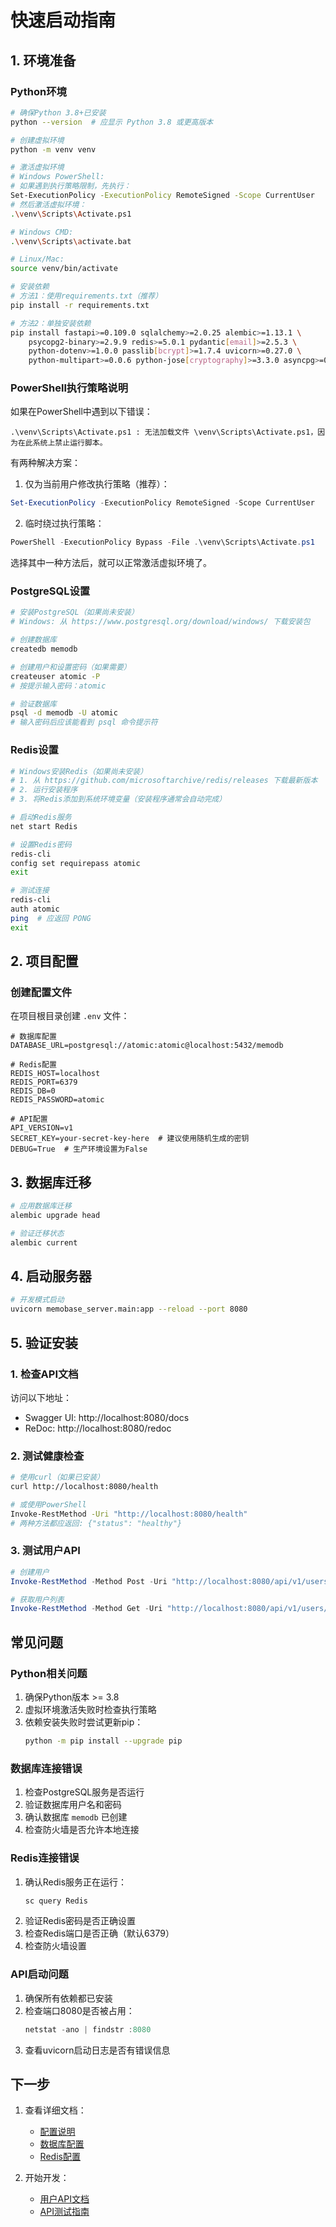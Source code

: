 # 快速启动指南

## 1. 环境准备

### Python环境
```bash
# 确保Python 3.8+已安装
python --version  # 应显示 Python 3.8 或更高版本

# 创建虚拟环境
python -m venv venv

# 激活虚拟环境
# Windows PowerShell:
# 如果遇到执行策略限制，先执行：
Set-ExecutionPolicy -ExecutionPolicy RemoteSigned -Scope CurrentUser
# 然后激活虚拟环境：
.\venv\Scripts\Activate.ps1

# Windows CMD:
.\venv\Scripts\activate.bat

# Linux/Mac:
source venv/bin/activate

# 安装依赖
# 方法1：使用requirements.txt（推荐）
pip install -r requirements.txt

# 方法2：单独安装依赖
pip install fastapi>=0.109.0 sqlalchemy>=2.0.25 alembic>=1.13.1 \
    psycopg2-binary>=2.9.9 redis>=5.0.1 pydantic[email]>=2.5.3 \
    python-dotenv>=1.0.0 passlib[bcrypt]>=1.7.4 uvicorn>=0.27.0 \
    python-multipart>=0.0.6 python-jose[cryptography]>=3.3.0 asyncpg>=0.29.0
```

### PowerShell执行策略说明
如果在PowerShell中遇到以下错误：
```
.\venv\Scripts\Activate.ps1 : 无法加载文件 \venv\Scripts\Activate.ps1，因为在此系统上禁止运行脚本。
```

有两种解决方案：

1. 仅为当前用户修改执行策略（推荐）：
```powershell
Set-ExecutionPolicy -ExecutionPolicy RemoteSigned -Scope CurrentUser
```

2. 临时绕过执行策略：
```powershell
PowerShell -ExecutionPolicy Bypass -File .\venv\Scripts\Activate.ps1
```

选择其中一种方法后，就可以正常激活虚拟环境了。

### PostgreSQL设置
```bash
# 安装PostgreSQL（如果尚未安装）
# Windows: 从 https://www.postgresql.org/download/windows/ 下载安装包

# 创建数据库
createdb memodb

# 创建用户和设置密码（如果需要）
createuser atomic -P
# 按提示输入密码：atomic

# 验证数据库
psql -d memodb -U atomic
# 输入密码后应该能看到 psql 命令提示符
```

### Redis设置
```bash
# Windows安装Redis（如果尚未安装）
# 1. 从 https://github.com/microsoftarchive/redis/releases 下载最新版本
# 2. 运行安装程序
# 3. 将Redis添加到系统环境变量（安装程序通常会自动完成）

# 启动Redis服务
net start Redis

# 设置Redis密码
redis-cli
config set requirepass atomic
exit

# 测试连接
redis-cli
auth atomic
ping  # 应返回 PONG
exit
```

## 2. 项目配置

### 创建配置文件
在项目根目录创建 `.env` 文件：
```env
# 数据库配置
DATABASE_URL=postgresql://atomic:atomic@localhost:5432/memodb

# Redis配置
REDIS_HOST=localhost
REDIS_PORT=6379
REDIS_DB=0
REDIS_PASSWORD=atomic

# API配置
API_VERSION=v1
SECRET_KEY=your-secret-key-here  # 建议使用随机生成的密钥
DEBUG=True  # 生产环境设置为False
```

## 3. 数据库迁移

```bash
# 应用数据库迁移
alembic upgrade head

# 验证迁移状态
alembic current
```

## 4. 启动服务器

```bash
# 开发模式启动
uvicorn memobase_server.main:app --reload --port 8080
```

## 5. 验证安装

### 1. 检查API文档
访问以下地址：
- Swagger UI: http://localhost:8080/docs
- ReDoc: http://localhost:8080/redoc

### 2. 测试健康检查
```bash
# 使用curl（如果已安装）
curl http://localhost:8080/health

# 或使用PowerShell
Invoke-RestMethod -Uri "http://localhost:8080/health"
# 两种方法都应返回: {"status": "healthy"}
```

### 3. 测试用户API
```powershell
# 创建用户
Invoke-RestMethod -Method Post -Uri "http://localhost:8080/api/v1/users/" -ContentType "application/json" -Body '{"email":"test@example.com","full_name":"测试用户","password":"password123"}'

# 获取用户列表
Invoke-RestMethod -Method Get -Uri "http://localhost:8080/api/v1/users/"
```

## 常见问题

### Python相关问题
1. 确保Python版本 >= 3.8
2. 虚拟环境激活失败时检查执行策略
3. 依赖安装失败时尝试更新pip：
   ```bash
   python -m pip install --upgrade pip
   ```

### 数据库连接错误
1. 检查PostgreSQL服务是否运行
2. 验证数据库用户名和密码
3. 确认数据库 `memodb` 已创建
4. 检查防火墙是否允许本地连接

### Redis连接错误
1. 确认Redis服务正在运行：
   ```bash
   sc query Redis
   ```
2. 验证Redis密码是否正确设置
3. 检查Redis端口是否正确（默认6379）
4. 检查防火墙设置

### API启动问题
1. 确保所有依赖都已安装
2. 检查端口8080是否被占用：
   ```powershell
   netstat -ano | findstr :8080
   ```
3. 查看uvicorn启动日志是否有错误信息

## 下一步

1. 查看详细文档：
   - [配置说明](config_py.md)
   - [数据库配置](database_py.md)
   - [Redis配置](redis_py.md)

2. 开始开发：
   - [用户API文档](../memobase_server/api/api_users.md)
   - [API测试指南](../memobase_server/api/api_testing.md) 